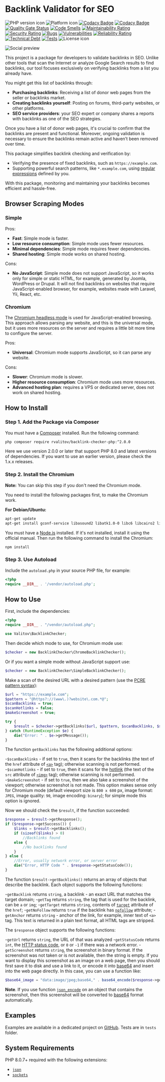 # Backlink Validator for SEO

![PHP version icon](https://img.shields.io/static/v1?label=PHP\&message=8.0%20-%208.3\&color=blue)
![Platform icon](https://img.shields.io/badge/Platform-Windows%2C%20Linux%2C%20Mac-blue)
[![Codacy Badge](https://app.codacy.com/project/badge/Coverage/328e8eae9a494098b8a8ee66d602f781)](https://app.codacy.com/gh/rvalitov/backlink-checker-php/dashboard?utm_source=gh\&utm_medium=referral\&utm_content=\&utm_campaign=Badge_coverage)
[![Codacy Badge](https://app.codacy.com/project/badge/Grade/328e8eae9a494098b8a8ee66d602f781)](https://app.codacy.com/gh/rvalitov/backlink-checker-php/dashboard?utm_source=gh\&utm_medium=referral\&utm_content=\&utm_campaign=Badge_grade)
[![Quality Gate Status](https://sonarcloud.io/api/project_badges/measure?project=rvalitov_backlink-checker-php\&metric=alert_status)](https://sonarcloud.io/summary/new_code?id=rvalitov_backlink-checker-php)
[![Code Smells](https://sonarcloud.io/api/project_badges/measure?project=rvalitov_backlink-checker-php\&metric=code_smells)](https://sonarcloud.io/summary/new_code?id=rvalitov_backlink-checker-php)
[![Maintainability Rating](https://sonarcloud.io/api/project_badges/measure?project=rvalitov_backlink-checker-php\&metric=sqale_rating)](https://sonarcloud.io/summary/new_code?id=rvalitov_backlink-checker-php)
[![Security Rating](https://sonarcloud.io/api/project_badges/measure?project=rvalitov_backlink-checker-php\&metric=security_rating)](https://sonarcloud.io/summary/new_code?id=rvalitov_backlink-checker-php)
[![Bugs](https://sonarcloud.io/api/project_badges/measure?project=rvalitov_backlink-checker-php\&metric=bugs)](https://sonarcloud.io/summary/new_code?id=rvalitov_backlink-checker-php)
[![Vulnerabilities](https://sonarcloud.io/api/project_badges/measure?project=rvalitov_backlink-checker-php\&metric=vulnerabilities)](https://sonarcloud.io/summary/new_code?id=rvalitov_backlink-checker-php)
[![Reliability Rating](https://sonarcloud.io/api/project_badges/measure?project=rvalitov_backlink-checker-php\&metric=reliability_rating)](https://sonarcloud.io/summary/new_code?id=rvalitov_backlink-checker-php)
[![Technical Debt](https://sonarcloud.io/api/project_badges/measure?project=rvalitov_backlink-checker-php\&metric=sqale_index)](https://sonarcloud.io/summary/new_code?id=rvalitov_backlink-checker-php)
[![Tests](https://github.com/rvalitov/backlink-checker-php/actions/workflows/tests.yml/badge.svg?branch=master)](https://github.com/rvalitov/backlink-checker-php/actions/workflows/tests.yml)
![License icon](https://img.shields.io/badge/License-GPL--3-blue)

![Social preview](media/social-preview.jpg)

This project is a package for developers to validate backlinks in SEO.
Unlike other tools that scan the Internet or analyze Google Search results to find backlinks,
our tool focuses exclusively on verifying backlinks from a list you already have.

You might get this list of backlinks through:

* **Purchasing backlinks**: Receiving a list of donor web pages from the seller or backlinks market.
* **Creating backlinks yourself**: Posting on forums, third-party websites, or other platforms.
* **SEO service providers**: your SEO expert or company shares a reports with backlinks as one of the SEO strategies.

Once you have a list of donor web pages, it's crucial to confirm that the backlinks are present and functional.
Moreover, ongoing validation is necessary to ensure the backlinks remain active and haven’t been removed over time.

This package simplifies backlink checking and verification by:

* Verifying the presence of fixed backlinks, such as `https://example.com`.
* Supporting powerful search patterns, like `*.example.com`, using
  [regular expressions](https://en.wikipedia.org/wiki/Regular_expression) defined by you.

With this package, monitoring and maintaining your backlinks becomes efficient and hassle-free.

## Browser Scraping Modes

### Simple

Pros:

* **Fast**: Simple mode is faster.
* **Low resource consumption**: Simple mode uses fewer resources.
* **Minimal dependencies**: Simple mode requires fewer dependencies.
* **Shared hosting**: Simple mode works on shared hosting.

Cons:

* **No JavaScript**: Simple mode does not support JavaScript,
  so it works only for simple or static HTML, for example, generated by Joomla, WordPress or Drupal.
  It will not find backlinks on websites that require JavaScript-enabled browser,
  for example, websites made with Laravel, Yii, React, etc.

### Chromium

The [Chromium headless mode](https://developers.google.com/web/updates/2017/04/headless-chrome) is used
for JavaScript-enabled browsing.
This approach allows parsing any website, and this is the universal mode,
but it uses more resources on the server and requires a little bit more time to configure the server.

Pros:

* **Universal**: Chromium mode supports JavaScript, so it can parse any website.

Cons:

* **Slower**: Chromium mode is slower.
* **Higher resource consumption**: Chromium mode uses more resources.
* **Advanced hosting plan**: requires a VPS or dedicated server, does not work on shared hosting.

## How to Install

### Step 1. Add the Package via Composer

You must have a [Composer](https://getcomposer.org/) installed.
Run the following command:

```bash
php composer require rvalitov/backlink-checker-php:^2.0.0
```

Here we use version 2.0.0 or later that support PHP 8.0 and latest versions of dependencies.
If you want to use an earlier version, please check the 1.x.x releases.

### Step 2. Install the Chromium

**Note:** You can skip this step if you don't need the Chromium mode.

You need to install the following packages first, to make the Chromium work.

**For Debian/Ubuntu:**

```bash
apt-get update
apt-get install gconf-service libasound2 libatk1.0-0 libc6 libcairo2 libcups2 libdbus-1-3 libexpat1 libfontconfig1 libgcc1 libgconf-2-4 libgdk-pixbuf2.0-0 libglib2.0-0 libgtk-3-0 libnspr4 libpango-1.0-0 libpangocairo-1.0-0 libstdc++6 libx11-6 libx11-xcb1 libxcb1 libxcomposite1 libxcursor1 libxdamage1 libxext6 libxfixes3 libxi6 libxrandr2 libxrender1 libxss1 libxtst6 ca-certificates fonts-liberation libappindicator1 libnss3 lsb-release xdg-utils wget
```

You must have a [Node.js](https://nodejs.org/) installed.
If it's not installed, install it using the official manual.
Then run the following command to install the Chromium:

```bash
npm install
```

### Step 3. Use Autoload

Include the `autoload.php` in your source PHP file, for example:

```php
<?php
require __DIR__ . '/vendor/autoload.php';
```

## How to Use

First, include the dependencies:

```php
<?php
require __DIR__ . "/vendor/autoload.php";

use Valitov\BacklinkChecker;
```

Then decide which mode to use, for Chromium mode use:

```php
$checker = new BacklinkChecker\ChromeBacklinkChecker();
```

Or if you want a simple mode without JavaScript support use:

```php
$checker = new BacklinkChecker\SimpleBacklinkChecker();
```

Make a scan of the desired URL with a desired pattern
(use the [PCRE pattern syntax](http://php.net/manual/en/reference.pcre.pattern.syntax.php)):

```php
$url = "https://example.com";
$pattern = "@https?://(www\.)?website\.com.*@";
$scanBacklinks = true;
$scanHotlinks = false;
$makeScreenshot = true;

try {
    $result = $checker->getBacklinks($url, $pattern, $scanBacklinks, $scanHotlinks, $makeScreenshot);
} catch (RuntimeException $e) {
    die("Error: " . $e->getMessage());
}
```

The function `getBacklinks` has the following additional options:

-`$scanBacklinks` - if set to `true`,
then it scans for the backlinks
(the text of the `href` attribute of [`<a>`](https://developer.mozilla.org/en-US/docs/Web/HTML/Element/a) tag);
otherwise scanning is not performed.
-`$scanHotlinks` - if set to `true`, then it scans for the [hotlink](https://simple.wikipedia.org/wiki/Hotlinking) (the
text of the `src` attribute of [`<img>`](https://developer.mozilla.org/en-US/docs/Web/HTML/Element/img) tag);
otherwise scanning is not performed.
-`$makeScreenshot` - if set to `true`, then we also take a screenshot of the viewport; otherwise screenshot is not
made.
This option makes sense only for Chromium mode (default viewport size is `800 x 600` px, image format: `JPEG`,
image quality: `90`, image encoding: `binary`); for simple mode this option is ignored.

Now we should check the `$result`, if the function succeeded:

```php
$response = $result->getResponse();
if ($response->getSuccess()) {
    $links = $result->getBacklinks();
    if (sizeof($links) > 0)
        //Backlinks found
    else {
        //No backlinks found
    }
} else {
    //Error, usually network error, or server error
    die("Error, HTTP Code " . $response->getStatusCode());
}
```

The function `$result->getBacklinks()` returns an array of objects that describe the backlink. Each object supports the
following functions:

-`getBacklink` returns `string`, a backlink - an exact URL that matches the target domain;
-`getTag` returns `string`, the tag that is used for the backlink, can be `a` or `img`;
-`getTarget` returns `string`, contents of
[`target`](https://developer.mozilla.org/en-US/docs/Web/HTML/Element/A#attr-target) attribute of the `href`;
-`getNoFollow` returns `true` if the backlink has [`nofollow`](https://en.wikipedia.org/wiki/Nofollow) attribute;
-`getAnchor` returns `string` - anchor of the link, for example, inner text of `<a>` tag. This text is returned in a
plain text format, all HTML tags are stripped.

The `$response` object supports the following functions:

-`getUrl` returns `string`, the URL of that was analyzed
-`getStatusCode` returns `int`, the [HTTP status code](https://en.wikipedia.org/wiki/List_of_HTTP_status_codes), or `0`
or `-1` if there was a network error.
-`getScreenshot` returns `string`, the screenshot in binary format. If the screenshot was not taken or is not
available, then the string is empty. If you want to display this screenshot as an image on a web page, then you should
first save it to disk and use a link to it, or encode it into [base64](https://en.wikipedia.org/wiki/Data_URI_scheme)
and insert into the web page directly. In this case, you can use a function like:

```php
$base64_image = "data:image/jpeg;base64," . base64_encode($response->getScreenshot());
```

**Note**. If you use function [`json_encode`](http://php.net/manual/en/function.json-encode.php) on an object that
contains the screenshot, then this screenshot will be converted
to [base64](https://en.wikipedia.org/wiki/Data_URI_scheme) format automatically.

## Examples

Examples are available in a dedicated project on [GitHub](https://github.com/rvalitov/backlink-checker-php-demo).
Tests are in `tests` folder.

## System Requirements

PHP 8.0.7+ required with the following extensions:

* [`json`](https://www.php.net/manual/en/json.installation.php)
* [`sockets`](https://www.php.net/manual/en/sockets.installation.php)
